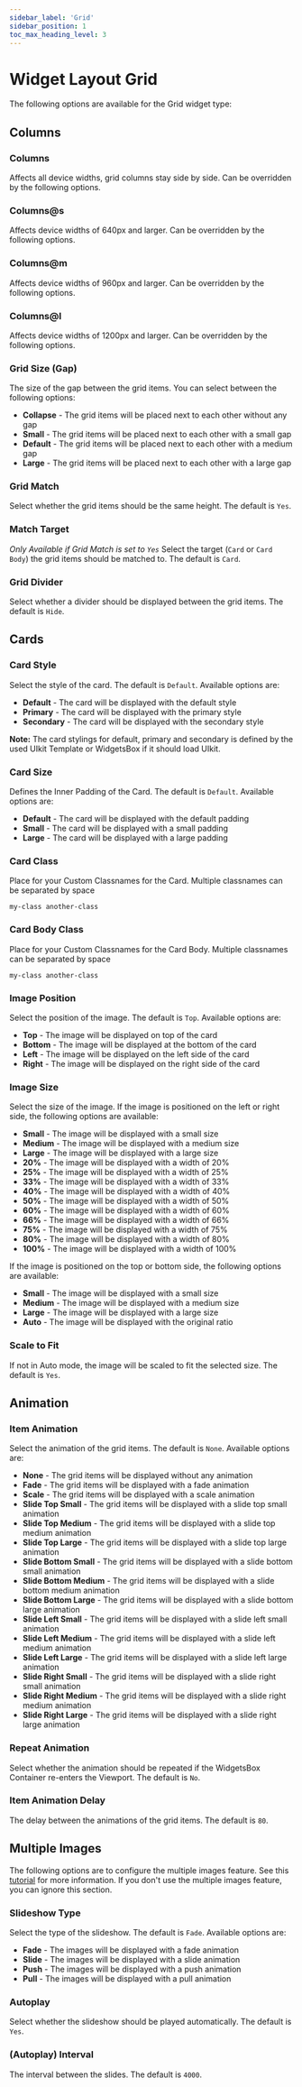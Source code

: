 ```yaml
---
sidebar_label: 'Grid'
sidebar_position: 1
toc_max_heading_level: 3
---
```


# Widget Layout Grid

The following options are available for the Grid widget type:

## Columns

### Columns


Affects all device widths, grid columns stay side by side. Can be overridden by the following options.

### Columns@s

Affects device widths of 640px and larger. Can be overridden by the following options.

### Columns@m

Affects device widths of 960px and larger. Can be overridden by the following options.

### Columns@l

Affects device widths of 1200px and larger. Can be overridden by the following options.

### Grid Size (Gap)

The size of the gap between the grid items. You can select between the following options:

- **Collapse** - The grid items will be placed next to each other without any gap
- **Small** - The grid items will be placed next to each other with a small gap
- **Default** - The grid items will be placed next to each other with a medium gap
- **Large** - The grid items will be placed next to each other with a large gap

### Grid Match

Select whether the grid items should be the same height. The default is ``Yes``.

### Match Target

*Only Available if Grid Match is set to ``Yes``*
Select the target (``Card`` or ``Card Body``) the grid items should be matched to. The default is ``Card``.

### Grid Divider

Select whether a divider should be displayed between the grid items. The default is ``Hide``.

## Cards

### Card Style

Select the style of the card. The default is ``Default``. Available options are:

- **Default** - The card will be displayed with the default style
- **Primary** - The card will be displayed with the primary style
- **Secondary** - The card will be displayed with the secondary style

<div class="alert alert--info">
  <strong>Note:</strong> The card stylings for default, primary and secondary is defined by the used 
UIkit Template or WidgetsBox if it should load UIkit.
</div>

### Card Size

Defines the Inner Padding of the Card. The default is ``Default``. Available options are:

- **Default** - The card will be displayed with the default padding
- **Small** - The card will be displayed with a small padding
- **Large** - The card will be displayed with a large padding

### Card Class

Place for your Custom Classnames for the Card. Multiple classnames can be separated by space

```
my-class another-class
```

### Card Body Class

Place for your Custom Classnames for the Card Body. Multiple classnames can be separated by space

```
my-class another-class
```

### Image Position

Select the position of the image. The default is ``Top``. Available options are:

- **Top** - The image will be displayed on top of the card
- **Bottom** - The image will be displayed at the bottom of the card
- **Left** - The image will be displayed on the left side of the card
- **Right** - The image will be displayed on the right side of the card

### Image Size

Select the size of the image. If the image is positioned on the left or right side, the following options are available:

- **Small** - The image will be displayed with a small size
- **Medium** - The image will be displayed with a medium size
- **Large** - The image will be displayed with a large size
- **20%** - The image will be displayed with a width of 20%
- **25%** - The image will be displayed with a width of 25%
- **33%** - The image will be displayed with a width of 33%
- **40%** - The image will be displayed with a width of 40%
- **50%** - The image will be displayed with a width of 50%
- **60%** - The image will be displayed with a width of 60%
- **66%** - The image will be displayed with a width of 66%
- **75%** - The image will be displayed with a width of 75%
- **80%** - The image will be displayed with a width of 80%
- **100%** - The image will be displayed with a width of 100%

If the image is positioned on the top or bottom side, the following options are available:

- **Small** - The image will be displayed with a small size
- **Medium** - The image will be displayed with a medium size
- **Large** - The image will be displayed with a large size
- **Auto** - The image will be displayed with the original ratio

### Scale to Fit

If not in Auto mode, the image will be scaled to fit the selected size. The default is ``Yes``.

## Animation

### Item Animation

Select the animation of the grid items. The default is ``None``. Available options are:

- **None** - The grid items will be displayed without any animation
- **Fade** - The grid items will be displayed with a fade animation
- **Scale** - The grid items will be displayed with a scale animation
- **Slide Top Small** - The grid items will be displayed with a slide top small animation
- **Slide Top Medium** - The grid items will be displayed with a slide top medium animation
- **Slide Top Large** - The grid items will be displayed with a slide top large animation
- **Slide Bottom Small** - The grid items will be displayed with a slide bottom small animation
- **Slide Bottom Medium** - The grid items will be displayed with a slide bottom medium animation
- **Slide Bottom Large** - The grid items will be displayed with a slide bottom large animation
- **Slide Left Small** - The grid items will be displayed with a slide left small animation
- **Slide Left Medium** - The grid items will be displayed with a slide left medium animation
- **Slide Left Large** - The grid items will be displayed with a slide left large animation
- **Slide Right Small** - The grid items will be displayed with a slide right small animation
- **Slide Right Medium** - The grid items will be displayed with a slide right medium animation
- **Slide Right Large** - The grid items will be displayed with a slide right large animation

### Repeat Animation

Select whether the animation should be repeated if the WidgetsBox Container re-enters the Viewport. The default
is ``No``.

### Item Animation Delay

The delay between the animations of the grid items. The default is ``80``.


## Multiple Images

The following options are to configure the multiple images feature. See
this [tutorial](/widgetsbox/tutorials/multiple-images) for more information.
If you don't use the multiple images feature, you can ignore this section.

### Slideshow Type

Select the type of the slideshow. The default is ``Fade``. Available options are:

- **Fade** - The images will be displayed with a fade animation
- **Slide** - The images will be displayed with a slide animation
- **Push** - The images will be displayed with a push animation
- **Pull** - The images will be displayed with a pull animation

### Autoplay

Select whether the slideshow should be played automatically. The default is ``Yes``.

### (Autoplay) Interval

The interval between the slides. The default is ``4000``.